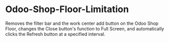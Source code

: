 # Odoo-Shop-Floor-Limitation
Removes the filter bar and the work center add button on the Odoo Shop Floor, changes the Close button's function to Full Screen, and automatically clicks the Refresh button at a specified interval.
